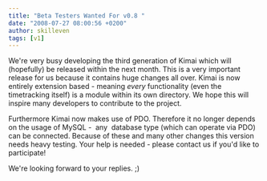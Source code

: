 ```yaml
---
title: "Beta Testers Wanted For v0.8 "
date: "2008-07-27 08:00:56 +0200"
author: skilleven
tags: [v1]
---
```


We're very busy developing the third generation of Kimai which will (hopefully) be released within the next month.
This is a very important release for us because it contains huge changes all over.
Kimai is now entirely extension based - meaning *every* functionality (even the timetracking itself) is a module within its own directory.
We hope this will inspire many developers to contribute to the project.

Furthermore Kimai now makes use of PDO.
Therefore it no longer depends on the usage of MySQL -  any  database type (which can operate via PDO) can be connected.
Because of these and many other changes this version needs heavy testing.
Your help is needed - please contact us if you'd like to participate!

We're looking forward to your replies. ;)
